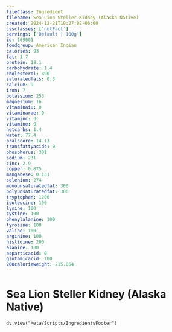 ```yaml
---
fileClass: Ingredient
filename: Sea Lion Steller Kidney (Alaska Native)
created: 2024-12-21T19:27:02-06:00
cssclasses: ['nutFact']
servings: ['Default | 100g']
id: 169001
foodgroup: American Indian
calories: 93
fat: 1.7
protein: 18.1
carbohydrate: 1.4
cholesterol: 390
saturatedfats: 0.3
calcium: 9
iron: 7
potassium: 253
magnesium: 16
vitaminaiu: 0
vitaminarae: 0
vitaminc: 0
vitamine: 0
netcarbs: 1.4
water: 77.4
pralscore: 14.13
transfattyacids: 0
phosphorus: 301
sodium: 231
zinc: 2.9
copper: 0.875
manganese: 0.131
selenium: 274
monounsaturatedfat: 300
polyunsaturatedfat: 300
tryptophan: 1200
isoleucine: 100
lysine: 100
cystine: 100
phenylalanine: 100
tyrosine: 100
valine: 100
arginine: 100
histidine: 200
alanine: 100
asparticacid: 0
glutamicacid: 100
200calorieweight: 215.054
---
```


# Sea Lion Steller Kidney (Alaska Native)

```dataviewjs
dv.view("Meta/Scripts/IngredientsFooter")
```